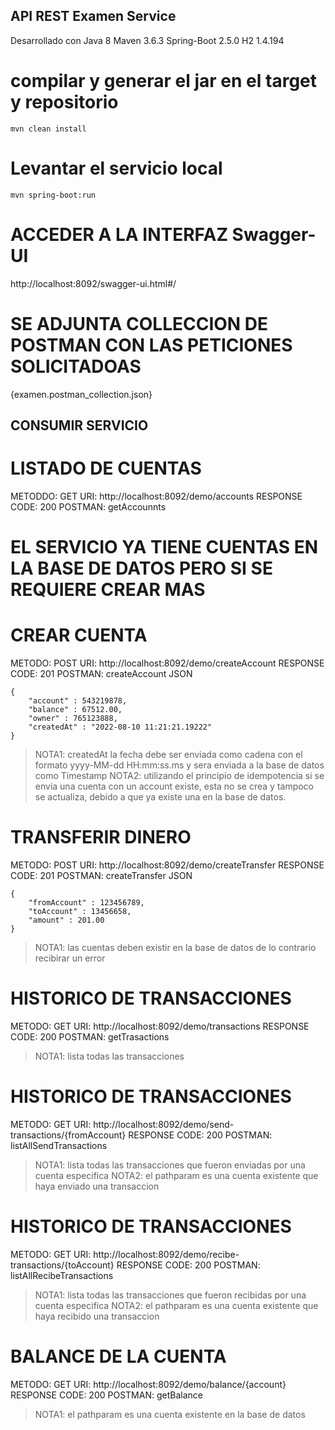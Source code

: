 ## **API REST Examen Service**

Desarrollado con 
Java 8
Maven 3.6.3
Spring-Boot 2.5.0
H2 1.4.194

# compilar y generar el jar en el target y repositorio
```
mvn clean install 
```

# Levantar el servicio local
```
mvn spring-boot:run
```

# ACCEDER A LA INTERFAZ Swagger-UI
http://localhost:8092/swagger-ui.html#/

# SE ADJUNTA COLLECCION DE POSTMAN CON LAS PETICIONES SOLICITADOAS
{examen.postman_collection.json}

## CONSUMIR SERVICIO
# LISTADO DE CUENTAS
METODDO: GET
URI: http://localhost:8092/demo/accounts
RESPONSE CODE: 200
POSTMAN: getAccounnts

# EL SERVICIO YA TIENE CUENTAS EN LA BASE DE DATOS PERO SI SE REQUIERE CREAR MAS
# CREAR CUENTA
METODO: POST
URI: http://localhost:8092/demo/createAccount
RESPONSE CODE: 201
POSTMAN: createAccount
JSON
``` 
{
    "account" : 543219878,
	"balance" : 67512.00,
	"owner" : 765123888,
	"createdAt" : "2022-08-10 11:21:21.19222"
}
```
>NOTA1: createdAt la fecha debe ser enviada como cadena con el formato yyyy-MM-dd HH:mm:ss.ms y sera enviada a la base de datos como Timestamp
>NOTA2: utilizando el principio de idempotencia si se envia una cuenta con un account existe, esta no se crea y tampoco se actualiza, debido a que ya existe una en la base de datos.

# TRANSFERIR DINERO
METODO: POST
URI: http://localhost:8092/demo/createTransfer
RESPONSE CODE: 201
POSTMAN: createTransfer
JSON
``` 
{
	"fromAccount" : 123456789,
	"toAccount" : 13456658,
	"amount" : 201.00
}
```
>NOTA1: las cuentas deben existir en la base de datos de lo contrario recibirar un error

# HISTORICO DE TRANSACCIONES
METODO: GET
URI: http://localhost:8092/demo/transactions
RESPONSE CODE: 200
POSTMAN: getTrasactions
>NOTA1: lista todas las transacciones

# HISTORICO DE TRANSACCIONES
METODO: GET
URI: http://localhost:8092/demo/send-transactions/{fromAccount}
RESPONSE CODE: 200
POSTMAN: listAllSendTransactions
>NOTA1: lista todas las transacciones que fueron enviadas por una cuenta especifica
>NOTA2: el pathparam es una cuenta existente que haya enviado una transaccion

# HISTORICO DE TRANSACCIONES
METODO: GET
URI: http://localhost:8092/demo/recibe-transactions/{toAccount}
RESPONSE CODE: 200
POSTMAN: listAllRecibeTransactions
>NOTA1: lista todas las transacciones que fueron recibidas por una cuenta especifica
>NOTA2: el pathparam es una cuenta existente que haya recibido una transaccion

# BALANCE DE LA CUENTA
METODO: GET
URI: http://localhost:8092/demo/balance/{account}
RESPONSE CODE: 200
POSTMAN: getBalance
>NOTA1: el pathparam es una cuenta existente en la base de datos